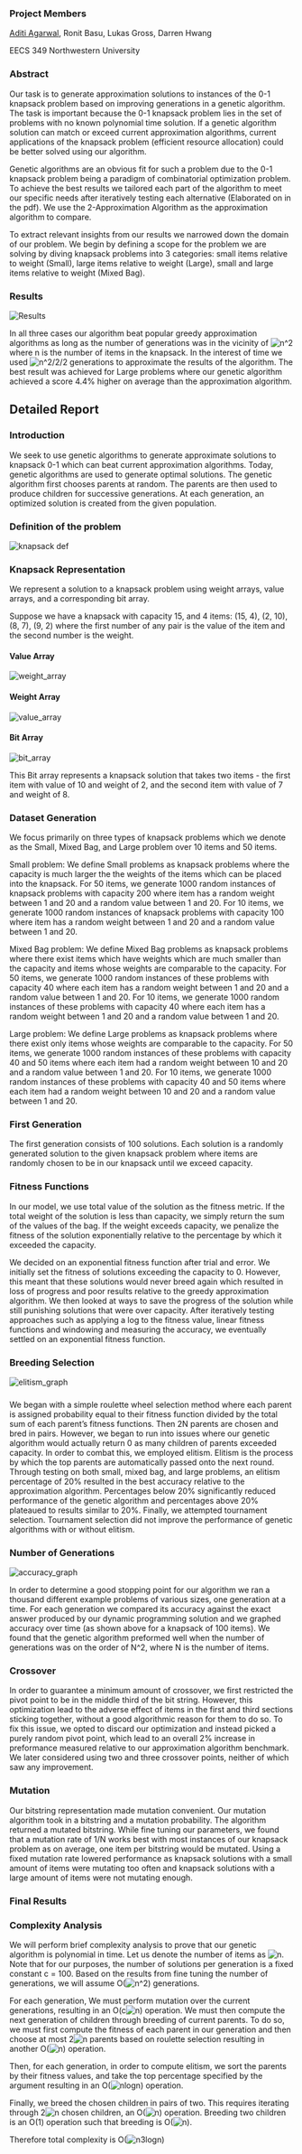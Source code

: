 ### Project Members
[Aditi Agarwal](aditiagarwal2020@u.northwestern.edu), Ronit Basu, Lukas Gross, Darren Hwang

EECS 349 Northwestern University
### Abstract
Our task is to generate approximation solutions to instances of the 0-1 knapsack problem based on improving generations in a genetic algorithm. The task is important because the 0-1 knapsack problem lies in the set of problems with no known polynomial time solution. If a genetic algorithm solution can match or exceed current approximation algorithms, current applications of the knapsack problem (efficient resource allocation) could be better solved using our algorithm. 

Genetic algorithms are an obvious fit for such a problem due to the 0-1 knapsack problem being a paradigm of combinatorial optimization problem. To achieve the best results we tailored each part of the algorithm to meet our specific needs after iteratively testing each alternative (Elaborated on in the pdf). We use the 2-Approximation Algorithm as the approximation algorithm to compare.

To extract relevant insights from our results we narrowed down the domain of our problem. We begin by defining a scope for the problem we are solving by diving knapsack problems into 3 categories: small items relative to weight (Small), large items relative to weight (Large), small and large items relative to weight (Mixed Bag). 

### Results
![Results](./images/Results_Table.png)

In all three cases our algorithm beat popular greedy approximation algorithms as long as the number of generations was in the vicinity of ![n^2](./images/n2.png) where n is the number of items in the knapsack. In the interest of time we used ![n^2/2](./images/n2.png)/2 generations to approximate the results of the algorithm. The best result was achieved for Large problems where our genetic algorithm achieved a score 4.4% higher on average than the approximation algorithm.



## Detailed Report

### Introduction
We seek to use genetic algorithms to generate approximate solutions to knapsack 0-1 which can beat current approximation algorithms. Today, genetic algorithms are used to generate optimal solutions. The genetic algorithm first chooses parents at random. The parents are then used to produce children for successive generations. At each generation, an optimized solution is created from the given population.

### Definition of the problem
![knapsack def](./images/knapsack_def.png)


### Knapsack Representation
We represent a solution to a knapsack problem using weight arrays, value arrays, and a corresponding bit array.

Suppose we have a knapsack with capacity 15, and 4 items: (15, 4), (2, 10), (8, 7), (9, 2) where the first number of any pair is the value of the item and the second number is the weight. 

#### Value Array
![weight_array](./images/weight_vector.png)

#### Weight Array
![value_array](./images/value_vector.png)

#### Bit Array
![bit_array](./images/bit_vector.png)

This Bit array represents a knapsack solution that takes two items - the first item with value of 10 and weight of 2, and the second item with value of 7 and weight of 8.

### Dataset Generation
We focus primarily on three types of knapsack problems which we denote as the Small, Mixed Bag, and Large problem over 10 items and 50 items.

Small problem:
We define Small problems as knapsack problems where the capacity is much larger the the weights of the items which can be placed into the knapsack. For 50 items, we generate 1000 random instances of knapsack problems with capacity 200 where item has a random weight between 1 and 20 and a random value between 1 and 20. For 10 items, we generate 1000 random instances of knapsack problems with capacity 100 where item has a random weight between 1 and 20 and a random value between 1 and 20.

Mixed Bag problem:
We define Mixed Bag problems as knapsack problems where there exist items which have weights which are much smaller than the capacity and items whose weights are comparable to the capacity. For 50 items, we generate 1000 random instances of these problems with capacity 40 where each item has a random weight between 1 and 20 and a random value between 1 and 20. For 10 items, we generate 1000 random instances of these problems with capacity 40 where each item has a random weight between 1 and 20 and a random value between 1 and 20.

Large problem:
We define Large problems as knapsack problems where there exist only items whose weights are comparable to the capacity. For 50 items, we generate 1000 random instances of these problems with capacity 40 and 50 items where each item had a random weight between 10 and 20 and a random value between 1 and 20. For 10 items, we generate 1000 random instances of these problems with capacity 40 and 50 items where each item had a random weight between 10 and 20 and a random value between 1 and 20.


### First Generation
The first generation consists of 100 solutions. Each solution is a randomly generated solution to the given knapsack problem where items are randomly chosen to be in our knapsack until we exceed capacity.


### Fitness Functions
In our model, we use total value of the solution as the fitness metric. If the total weight of the solution is less than capacity, we simply return the sum of the values of the bag. If the weight exceeds capacity, we penalize the fitness of the solution exponentially relative to the percentage by which it exceeded the capacity. 

We decided on an exponential fitness function after trial and error. We initially set the fitness of solutions exceeding the capacity to 0. However, this meant that these solutions would never breed again which resulted in loss of progress and poor results relative to the greedy approximation algorithm. We then looked at ways to save the progress of the solution while still punishing solutions that were over capacity. After iteratively testing approaches such as applying a log to the fitness value, linear fitness functions and windowing and measuring the accuracy, we eventually settled on an exponential fitness function.

### Breeding Selection

![elitism_graph](./images/elitism.png)

###
###
We began with a simple roulette wheel selection method where each parent is assigned probability equal to their fitness function divided by the total sum of each parent’s fitness functions. Then 2N parents are chosen and bred in pairs. However, we began to run into issues where our genetic algorithm would actually return 0 as many children of parents exceeded capacity. In order to combat this, we employed elitism. Elitism is the process by which the top parents are automatically passed onto the next round. Through testing on both small, mixed bag, and large problems, an elitism percentage of 20% resulted in the best accuracy relative to the approximation algorithm. Percentages below 20% significantly reduced performance of the genetic algorithm and percentages above 20% plateaued to results similar to 20%. Finally, we attempted tournament selection. Tournament selection did not improve the performance of genetic algorithms with or without elitism. 
### Number of Generations
![accuracy_graph](./images/accuracy.png)

In order to determine a good stopping point for our algorithm we ran a thousand different example problems of various sizes, one generation at a time. For each generation we compared its accuracy against the exact answer produced by our dynamic programming solution and we graphed accuracy over time (as shown above for a knapsack of 100 items). We found that the genetic algorithm preformed well when the number of generations was on the order of N^2, where N is the number of items.

### Crossover
In order to guarantee a minimum amount of crossover, we first restricted the pivot point to be in the middle third of the bit string. However, this optimization lead to the adverse effect of items in the first and third sections sticking together, without a good algorithmic reason for them to do so. To fix this issue, we opted to discard our optimization and instead picked a purely random pivot point, which lead to an overall 2% increase in preformance measured relative to our approximation algorithm benchmark. We later considered using two and three crossover points, neither of which saw any improvement.

### Mutation
Our bitstring representation made mutation convenient. Our mutation algorithm took in a bitstring and a mutation probability. The algorithm returned a mutated bitstring. While fine tuning our parameters, we found that a mutation rate of 1/N works best with most instances of our knapsack problem as on average, one item per bitstring would be mutated. Using a fixed mutation rate lowered performance as knapsack solutions with a small amount of items were mutating too often and knapsack solutions with a large amount of items were not mutating enough.

### Final Results

### Complexity Analysis
We will perform brief complexity analysis to prove that our genetic algorithm is polynomial in time. Let us denote the number of items as ![n](./images/n.png). Note that for our purposes, the number of solutions per generation is a fixed constant c = 100. Based on the results from fine tuning the number of generations, we will assume O(![n^2](./images/n2.png)) generations.

For each generation, We must perform mutation over the current generations, resulting in an O(c![n](./images/n.png)) operation. We must then compute the next generation of children through breeding of current parents. To do so, we must first compute the fitness of each parent in our generation and then choose at most 2![n](./images/n.png) parents based on roulette selection resulting in another O(![n](./images/n.png)) operation.

Then, for each generation, in order to compute elitism, we sort the parents by their fitness values, and take the top percentage specified by the argument resulting in an O(![nlogn](./images/nlogn.png)) operation. 

Finally, we breed the chosen children in pairs of two. This requires iterating through 2![n](./images/n.png) chosen children, an O(![n](./images/n.png)) operation. Breeding two children is an O(1) operation such that breeding is O(![n](./images/n.png)).

Therefore total complexity is O(![n3logn](./images/n3logn.png))




